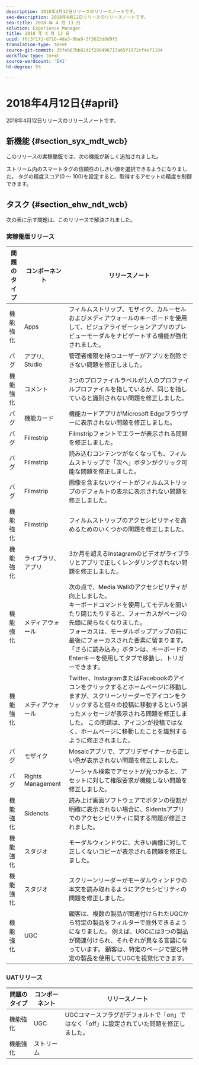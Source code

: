 ```yaml
---
description: 2018年4月12日リリースのリリースノートです。
seo-description: 2018年4月12日リリースのリリースノートです。
seo-title: 2018 年 4 月 13 日
solution: Experience Manager
title: 2018 年 4 月 13 日
uuid: f6c3f1f1-d716-4da3-9ba9-3f3623d8d9f5
translation-type: tm+mt
source-git-commit: 35feb87bb82d1f298496717a65f1972cf4e71104
workflow-type: tm+mt
source-wordcount: '541'
ht-degree: 5%

---
```



# 2018年4月12日{#april}

2018年4月12日リリースのリリースノートです。

## 新機能 {#section_syx_mdt_wcb}

このリリースの実稼働版では、次の機能が新しく追加されました。

ストリーム内のスマートタグの信頼性のしきい値を選択できるようになりました。 タグの精度スコア(0 ～ 100)を設定すると、取得するアセットの精度を制御できます。

## タスク {#section_ehw_ndt_wcb}

次の表に示す問題は、このリリースで解決されました。

### 実稼働版リリース

| 問題のタイプ | コンポーネント | リリースノート |
|--- |--- |--- |
| 機能強化 | Apps | フィルムストリップ、モザイク、カルーセルおよびメディアウォールのキーボードを使用して、ビジュアライゼーションアプリのプレビューモーダルをナビゲートする機能が強化されました。 |
| バグ | アプリ、Studio | 管理者権限を持つユーザーがアプリを削除できない問題を修正しました。 |
| 機能強化 | コメント | 3つのプロファイルラベルが1人のプロファイルプロファイルを指しているが、同じを指していると識別されない問題を修正しました。 |
| バグ | 機能カード | 機能カードアプリがMicrosoft Edgeブラウザーに表示されない問題を修正しました。 |
| バグ | Filmstrip | Filmstripフォントでエラーが表示される問題を修正しました。 |
| バグ | Filmstrip | 読み込むコンテンツがなくなっても、フィルムストリップで「次へ」ボタンがクリック可能な問題を修正しました。 |
| バグ | Filmstrip | 画像を含まないツイートがフィルムストリップのデフォルトの表示に表示されない問題を修正しました。 |
| 機能強化 | Filmstrip | フィルムストリップのアクセシビリティを高めるためのいくつかの問題を修正しました。 |
| 機能強化 | ライブラリ、アプリ | 3か月を超えるInstagramのビデオがライブラリとアプリで正しくレンダリングされない問題を修正しました。 |
| 機能強化 | メディアウォール | 次の点で、Media Wallのアクセシビリティが向上しました。<br>キーボードコマンドを使用してモデルを開いたり閉じたりすると、フォーカスがページの先頭に戻らなくなりました。<br> フォーカスは、モーダルポップアップの前に最後にフォーカスされた要素に留まります。  <br>「さらに読み込み」ボタンは、キーボードのEnterキーを使用してタブで移動し、トリガーできます。 |
| 機能強化 | メディアウォール | Twitter、InstagramまたはFacebookのアイコンをクリックするとホームページに移動しますが、スクリーンリーダーでアイコンをクリックすると個々の投稿に移動するという誤ったメッセージが表示される問題を修正しました。 この問題は、アイコンが投稿ではなく、ホームページに移動したことを識別するように修正されました。 |
| バグ | モザイク | Mosaicアプリで、アプリデザイナーから正しい色が表示されない問題を修正しました。 |
| バグ | Rights Management | ソーシャル検索でアセットが見つかると、アセットに対して権限要求が機能しない問題を修正しました。 |
| 機能強化 | Sidenots | 読み上げ画面ソフトウェアでボタンの役割が明確に表示されない場合に、Sidentsアプリでのアクセシビリティに関する問題が修正されました。 |
| 機能強化 | スタジオ | モーダルウィンドウに、大きい画像に対して正しくないコピーが表示される問題を修正しました。 |
| 機能強化 | スタジオ | スクリーンリーダーがモーダルウィンドウの本文を読み取れるようにアクセシビリティの問題を修正しました。 |
| 機能強化 | UGC | 顧客は、複数の製品が関連付けられたUGCから特定の製品をフィルターで除外できるようになりました。 例えば、UGCには3つの製品が関連付けられ、それぞれが異なる言語になっています。 顧客は、特定のページで望む特定の製品を使用してUGCを視覚化できます。 |




### UATリリース

| **問題のタイプ** | **コンポーネント** | **リリースノート** |
|---|---|---|
| 機能強化 | UGC | UGCコマースフラグがデフォルトで「on」ではなく「off」に設定されていた問題を修正しました。 |
| 機能強化 | ストリーム |  |

